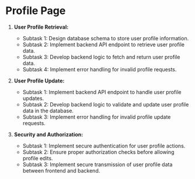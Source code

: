 # Profile Page

1. **User Profile Retrieval:**
   - Subtask 1: Design database schema to store user profile information.
   - Subtask 2: Implement backend API endpoint to retrieve user profile data.
   - Subtask 3: Develop backend logic to fetch and return user profile data.
   - Subtask 4: Implement error handling for invalid profile requests.

2. **User Profile Update:**
   - Subtask 1: Implement backend API endpoint to handle user profile updates.
   - Subtask 2: Develop backend logic to validate and update user profile data in the database.
   - Subtask 3: Implement error handling for invalid profile update requests.

3. **Security and Authorization:**
   - Subtask 1: Implement secure authentication for user profile actions.
   - Subtask 2: Ensure proper authorization checks before allowing profile edits.
   - Subtask 3: Implement secure transmission of user profile data between frontend and backend.
